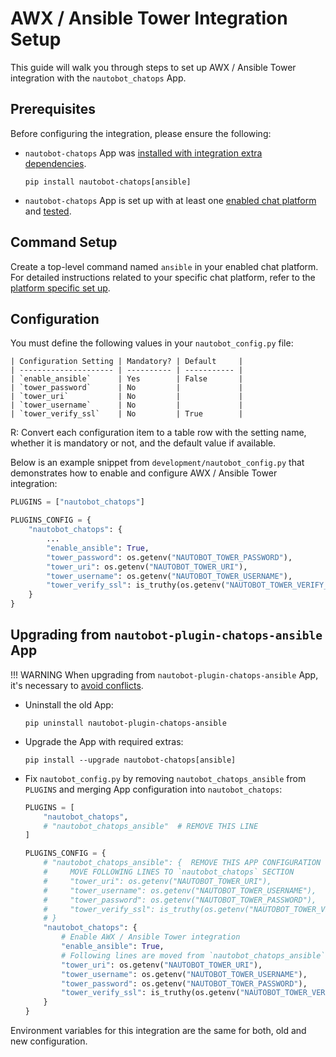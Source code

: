 # AWX / Ansible Tower Integration Setup

This guide will walk you through steps to set up AWX / Ansible Tower integration with the `nautobot_chatops` App.

## Prerequisites

Before configuring the integration, please ensure the following:

- `nautobot-chatops` App was [installed with integration extra dependencies](./index.md#installation-guide).
    ```shell
    pip install nautobot-chatops[ansible]
    ```
- `nautobot-chatops` App is set up with at least one [enabled chat platform](./index.md#chat-platforms-configuration) and [tested](./index.md#test-your-chatbot).

## Command Setup

Create a top-level command named `ansible` in your enabled chat platform. For detailed instructions related to your specific chat platform, refer to the [platform specific set up](./index.md#chat-platforms-configuration).

## Configuration

You must define the following values in your `nautobot_config.py` file:

```
| Configuration Setting | Mandatory? | Default     |
| --------------------- | ---------- | ----------- |
| `enable_ansible`      | Yes        | False       |
| `tower_password`      | No         |             |
| `tower_uri`           | No         |             |
| `tower_username`      | No         |             |
| `tower_verify_ssl`    | No         | True        |
```

R: Convert each configuration item to a table row with the setting name, whether it is mandatory or not, and the default value if available.

Below is an example snippet from `development/nautobot_config.py` that demonstrates how to enable and configure AWX / Ansible Tower integration:

```python
PLUGINS = ["nautobot_chatops"]

PLUGINS_CONFIG = {
    "nautobot_chatops": {
        ...
        "enable_ansible": True,
        "tower_password": os.getenv("NAUTOBOT_TOWER_PASSWORD"),
        "tower_uri": os.getenv("NAUTOBOT_TOWER_URI"),
        "tower_username": os.getenv("NAUTOBOT_TOWER_USERNAME"),
        "tower_verify_ssl": is_truthy(os.getenv("NAUTOBOT_TOWER_VERIFY_SSL", True)),
    }
}
```

## Upgrading from `nautobot-plugin-chatops-ansible` App

!!! WARNING
    When upgrading from `nautobot-plugin-chatops-ansible` App, it's necessary to [avoid conflicts](index.md#potential-apps-conflicts).

- Uninstall the old App:
    ```shell
    pip uninstall nautobot-plugin-chatops-ansible
    ```
- Upgrade the App with required extras:
    ```shell
    pip install --upgrade nautobot-chatops[ansible]
    ```
- Fix `nautobot_config.py` by removing `nautobot_chatops_ansible` from `PLUGINS` and merging App configuration into `nautobot_chatops`:
    ```python
    PLUGINS = [
        "nautobot_chatops",
        # "nautobot_chatops_ansible"  # REMOVE THIS LINE
    ]

    PLUGINS_CONFIG = {
        # "nautobot_chatops_ansible": {  REMOVE THIS APP CONFIGURATION
        #     MOVE FOLLOWING LINES TO `nautobot_chatops` SECTION
        #     "tower_uri": os.getenv("NAUTOBOT_TOWER_URI"),
        #     "tower_username": os.getenv("NAUTOBOT_TOWER_USERNAME"),
        #     "tower_password": os.getenv("NAUTOBOT_TOWER_PASSWORD"),
        #     "tower_verify_ssl": is_truthy(os.getenv("NAUTOBOT_TOWER_VERIFY_SSL", "true")),
        # }
        "nautobot_chatops": {
            # Enable AWX / Ansible Tower integration
            "enable_ansible": True,
            # Following lines are moved from `nautobot_chatops_ansible`
            "tower_uri": os.getenv("NAUTOBOT_TOWER_URI"),
            "tower_username": os.getenv("NAUTOBOT_TOWER_USERNAME"),
            "tower_password": os.getenv("NAUTOBOT_TOWER_PASSWORD"),
            "tower_verify_ssl": is_truthy(os.getenv("NAUTOBOT_TOWER_VERIFY_SSL", "true")),
        }
    }
    ```

Environment variables for this integration are the same for both, old and new configuration.
